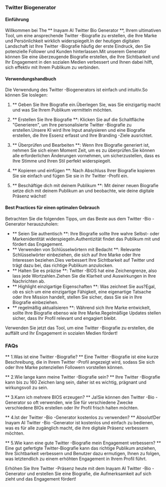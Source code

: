 ### Twitter Biogenerator

#### Einführung
Willkommen bei The ** Inayam AI Twitter Bio Generator **, Ihrem ultimativen Tool, um eine ansprechende Twitter -Biografie zu erstellen, die Ihre Marke und Persönlichkeit wirklich widerspiegelt.In der heutigen digitalen Landschaft ist Ihre Twitter -Biografie häufig der erste Eindruck, den Sie potenzielle Follower und Kunden hinterlassen.Mit unserem Generator können Sie eine überzeugende Biografie erstellen, die Ihre Sichtbarkeit und Ihr Engagement in den sozialen Medien verbessert und Ihnen dabei hilft, sich effektiv mit Ihrem Publikum zu verbinden.

#### Verwendungshandbuch
Die Verwendung des Twitter -Biogenerators ist einfach und intuitiv.So können Sie loslegen:

1. ** Geben Sie Ihre Biografie ein.Überlegen Sie, was Sie einzigartig macht und was Sie Ihrem Publikum vermitteln möchten.

2. ** Erstellen Sie Ihre Biografie **: Klicken Sie auf die Schaltfläche "Generieren", um Ihre personalisierte Twitter -Biografie zu erstellen.Unsere KI wird Ihre Input analysieren und eine Biografie erstellen, die Ihre Essenz erfasst und Ihre Branding -Ziele ausrichtet.

3. ** Überprüfen und Bearbeiten **: Wenn Ihre Biografie generiert ist, nehmen Sie sich einen Moment Zeit, um es zu überprüfen.Sie können alle erforderlichen Änderungen vornehmen, um sicherzustellen, dass es Ihre Stimme und Ihren Stil perfekt widerspiegelt.

4. ** Kopieren und einfügen **: Nach Abschluss Ihrer Biografie kopieren Sie sie einfach und fügen Sie sie in Ihr Twitter -Profil ein.

5. ** Beschäftige dich mit deinem Publikum **: Mit deiner neuen Biografie setze dich mit deinem Publikum an und beobachte, wie deine digitale Präsenz wächst!

#### Best Practices für einen optimalen Gebrauch
Betrachten Sie die folgenden Tipps, um das Beste aus dem Twitter -Bio -Generator herauszuholen:

- ** Seien Sie authentisch **: Ihre Biografie sollte Ihre wahre Selbst- oder Markenidentität widerspiegeln.Authentizität findet das Publikum mit und fördert das Engagement.
- ** Verwenden von Schlüsselwörtern mit Bedacht **: Relevante Schlüsselwörter einbeziehen, die sich auf Ihre Marke oder Ihre Interessen beziehen.Dies verbessert Ihre Sichtbarkeit auf Twitter und trägt dazu bei, das richtige Publikum anzulocken.
- ** Halten Sie es präzise **: Twitter -BIOS hat eine Zeichengrenze, also lass jede Wortzahlen.Ziehen Sie die Klarheit und Auswirkungen in Ihre Nachrichten ab.
- ** Highlight einzigartige Eigenschaften **: Was zeichnet Sie aus?Egal, ob es sich um eine einzigartige Fähigkeit, eine eigenartige Tatsache oder Ihre Mission handelt, stellen Sie sicher, dass Sie sie in Ihre Biografie einbeziehen.
- ** regelmäßig aktualisieren **: Während sich Ihre Marke entwickelt, sollte Ihre Biografie ebenso wie Ihre Marke.Regelmäßige Updates stellen sicher, dass Ihr Profil relevant und engagiert bleibt.

Verwenden Sie jetzt das Tool, um eine Twitter -Biografie zu erstellen, die auffällt und Ihr Engagement in sozialen Medien fördert!

### FAQs

** 1.Was ist eine Twitter -Biografie? **
Eine Twitter -Biografie ist eine kurze Beschreibung, die in Ihrem Twitter -Profil angezeigt wird, sodass Sie sich oder Ihre Marke potenziellen Followern vorstellen können.

** 2.Wie lange kann meine Twitter -Biografie sein? **
Ihre Twitter -Biografie kann bis zu 160 Zeichen lang sein, daher ist es wichtig, prägnant und wirkungsvoll zu sein.

** 3.Kann ich mehrere BIOS erzeugen? **
Ja!Sie können den Twitter -Bio -Generator so oft verwenden, wie Sie für verschiedene Zwecke verschiedene BIOs erstellen oder Ihr Profil frisch halten möchten.

** 4.Ist der Twitter -Bio -Generator kostenlos zu verwenden? **
Absolut!Der Inayam AI Twitter -Bio -Generator ist kostenlos und einfach zu bedienen, was es für alle zugänglich macht, die ihre digitale Präsenz verbessern möchten.

** 5.Wie kann eine gute Twitter -Biografie mein Engagement verbessern? **
Eine gut gefertigte Twitter-Biografie kann das richtige Publikum anziehen, Ihre Sichtbarkeit verbessern und Benutzer dazu ermutigen, Ihnen zu folgen, was letztendlich zu einem erhöhten Engagement in Ihrem Profil führt.

Erhöhen Sie Ihre Twitter -Präsenz heute mit dem Inayam AI Twitter -Bio -Generator und erstellen Sie eine Biografie, die Aufmerksamkeit auf sich zieht und das Engagement fördert!